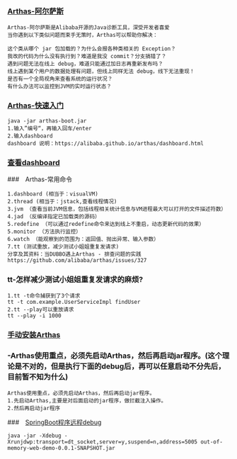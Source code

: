 
### [Arthas-阿尔萨斯](https://alibaba.github.io/arthas/index.html) 

```
Arthas-阿尔萨斯是Alibaba开源的Java诊断工具，深受开发者喜爱
当你遇到以下类似问题而束手无策时，Arthas可以帮助你解决：

这个类从哪个 jar 包加载的？为什么会报各种类相关的 Exception？
我改的代码为什么没有执行到？难道是我没 commit？分支搞错了？
遇到问题无法在线上 debug，难道只能通过加日志再重新发布吗？
线上遇到某个用户的数据处理有问题，但线上同样无法 debug，线下无法重现！
是否有一个全局视角来查看系统的运行状况？
有什么办法可以监控到JVM的实时运行状态？
```
### [Arthas-快速入门](https://alibaba.github.io/arthas/quick-start.html)

```
java -jar arthas-boot.jar 
1.输入”编号“，再输入回车/enter
2.输入dashboard
dashboard 说明：https://alibaba.github.io/arthas/dashboard.html
```
### [查看dashboard](https://alibaba.github.io/arthas/dashboard.html)

###　Arthas-常用命令
```
1.dashboard (相当于：visualVM)
2.thread (相当于：jstack,查看线程情况)
3.jvm （查看当前JVM信息，包括线程相关统计信息与VM进程最大可以打开的文件描述符数）
4.jad （反编译指定已加载类的源码）
5.redefine （可以通过redefine命令来达到线上不重启，动态更新代码的效果）
5.monitor （方法执行监控）
6.watch （能观察到的范围为：返回值、抛出异常、输入参数）
7.tt (测试重放，减少测试小姐姐重复发请求)
分享及其资料：当DUBBO遇上Arthas - 排查问题的实践
https://github.com/alibaba/arthas/issues/327
```
### tt-怎样减少测试小姐姐重复发请求的麻烦?
```
1.tt -t命令捕获到了3个请求
tt -t com.example.UserServiceImpl findUser
2.tt --play可以重放请求
tt --play -i 1000
```

### [手动安装Arthas](https://alibaba.github.io/arthas/manual-install.html)

### -Arthas使用重点，必须先启动Arthas，然后再启动jar程序。(这个理论是不对的，但是执行下面的debug后，再可以任意启动不分先后，目前暂不知为什么)

```
Arthas使用重点，必须先启动Arthas，然后再启动jar程序。
1.先启动Arthas,主要是对后面启动的jar程序，做拦截注入操作。
2.然后再启动jar程序
```

###　[SpringBoot程序远程debug](https://www.cnblogs.com/senlinyang/p/8516867.html)
```
java -jar -Xdebug -Xrunjdwp:transport=dt_socket,server=y,suspend=n,address=5005 out-of-memory-web-demo-0.0.1-SNAPSHOT.jar 
```